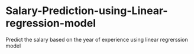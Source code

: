 # Salary-Prediction-using-Linear-regression-model
Predict the salary based on the year of experience using linear regrerssion model
